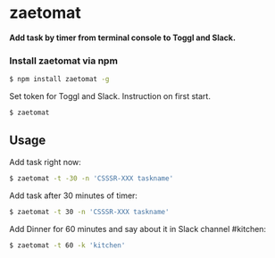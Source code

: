 # zaetomat

**Add task by timer from terminal console to Toggl and Slack.**

### Install zaetomat via npm

```bash
$ npm install zaetomat -g
```

Set token for Toggl and Slack. Instruction on first start.

```bash
$ zaetomat
```

## Usage

Add task right now:

```bash
$ zaetomat -t -30 -n 'CSSSR-XXX taskname'
```

Add task after 30 minutes of timer:

```bash
$ zaetomat -t 30 -n 'CSSSR-XXX taskname'
```

Add Dinner for 60 minutes and say about it in Slack channel #kitchen:

```bash
$ zaetomat -t 60 -k 'kitchen'
```

